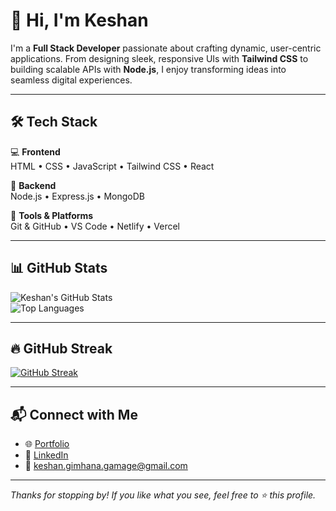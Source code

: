 # 👋 Hi, I'm Keshan

I'm a **Full Stack Developer** passionate about crafting dynamic, user-centric applications. From designing sleek, responsive UIs with **Tailwind CSS** to building scalable APIs with **Node.js**, I enjoy transforming ideas into seamless digital experiences.

---

## 🛠️ Tech Stack

💻 **Frontend**  
HTML • CSS • JavaScript • Tailwind CSS • React

🧠 **Backend**  
Node.js • Express.js • MongoDB

🧰 **Tools & Platforms**  
Git & GitHub • VS Code • Netlify • Vercel

---

## 📊 GitHub Stats

![Keshan's GitHub Stats](https://github-readme-stats.vercel.app/api?username=keshangamage&show_icons=true&theme=radical)  
![Top Languages](https://github-readme-stats.vercel.app/api/top-langs/?username=keshangamage&layout=compact&theme=radical)

---

## 🔥 GitHub Streak

[![GitHub Streak](https://streak-stats.demolab.com/?user=keshangamage&theme=radical)](https://git.io/streak-stats)

---

## 📬 Connect with Me

- 🌐 [Portfolio](https://keshangamage.com)
- 💼 [LinkedIn](https://www.linkedin.com/in/keshan-dev/)
- 📧 [keshan.gimhana.gamage@gmail.com](mailto:keshan.gimhana.gamage@gmail.com)

---

_Thanks for stopping by! If you like what you see, feel free to ⭐️ this profile._
